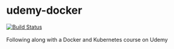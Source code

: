 # udemy-docker
[![Build Status](https://travis-ci.org/adeaver/udemy-docker.svg?branch=master)](https://travis-ci.org/adeaver/udemy-docker)
<br /><br />
Following along with a Docker and Kubernetes course on Udemy
